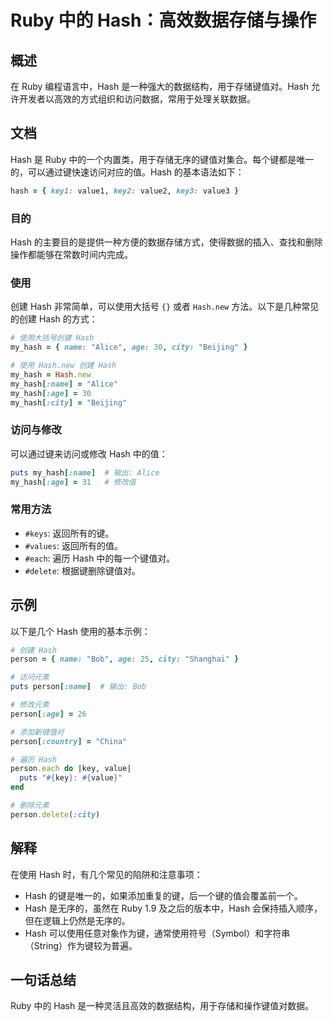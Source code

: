<!--
Meta Description: # Ruby 中的 Hash：高效数据存储与操作 ## 概述 在 Ruby 编程语言中，Hash 是一种强大的数据结构，用于存储键值对。Hash 允许开发者以高效的方式组织和访问数据，常用于处理关联数据。 ## 文档 Hash 是 Ruby 中的一个内置类，用于存储无序的键值对集合。每个键都是唯一的...
Meta Keywords: hash, ruby, my_hash, person, name
-->

# Ruby 中的 Hash：高效数据存储与操作

## 概述
在 Ruby 编程语言中，Hash 是一种强大的数据结构，用于存储键值对。Hash 允许开发者以高效的方式组织和访问数据，常用于处理关联数据。

## 文档
Hash 是 Ruby 中的一个内置类，用于存储无序的键值对集合。每个键都是唯一的，可以通过键快速访问对应的值。Hash 的基本语法如下：

```ruby
hash = { key1: value1, key2: value2, key3: value3 }
```

### 目的
Hash 的主要目的是提供一种方便的数据存储方式，使得数据的插入、查找和删除操作都能够在常数时间内完成。

### 使用
创建 Hash 非常简单，可以使用大括号 `{}` 或者 `Hash.new` 方法。以下是几种常见的创建 Hash 的方式：

```ruby
# 使用大括号创建 Hash
my_hash = { name: "Alice", age: 30, city: "Beijing" }

# 使用 Hash.new 创建 Hash
my_hash = Hash.new
my_hash[:name] = "Alice"
my_hash[:age] = 30
my_hash[:city] = "Beijing"
```

### 访问与修改
可以通过键来访问或修改 Hash 中的值：

```ruby
puts my_hash[:name]  # 输出: Alice
my_hash[:age] = 31   # 修改值
```

### 常用方法
- `#keys`: 返回所有的键。
- `#values`: 返回所有的值。
- `#each`: 遍历 Hash 中的每一个键值对。
- `#delete`: 根据键删除键值对。

## 示例
以下是几个 Hash 使用的基本示例：

```ruby
# 创建 Hash
person = { name: "Bob", age: 25, city: "Shanghai" }

# 访问元素
puts person[:name]  # 输出: Bob

# 修改元素
person[:age] = 26

# 添加新键值对
person[:country] = "China"

# 遍历 Hash
person.each do |key, value|
  puts "#{key}: #{value}"
end

# 删除元素
person.delete(:city)
```

## 解释
在使用 Hash 时，有几个常见的陷阱和注意事项：
- Hash 的键是唯一的，如果添加重复的键，后一个键的值会覆盖前一个。
- Hash 是无序的，虽然在 Ruby 1.9 及之后的版本中，Hash 会保持插入顺序，但在逻辑上仍然是无序的。
- Hash 可以使用任意对象作为键，通常使用符号（Symbol）和字符串（String）作为键较为普遍。

## 一句话总结
Ruby 中的 Hash 是一种灵活且高效的数据结构，用于存储和操作键值对数据。